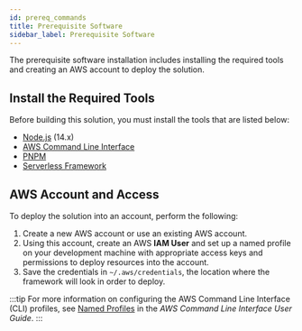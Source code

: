 ```yaml
---
id: prereq_commands
title: Prerequisite Software
sidebar_label: Prerequisite Software
---
```

The prerequisite software installation includes installing the required tools and creating an AWS account to deploy the solution.

## Install the Required Tools
Before building this solution, you must install the tools that are listed below:

* [Node.js](https://nodejs.org/) (14.x) 
* [AWS Command Line Interface](https://aws.amazon.com/cli/)
* [PNPM](https://pnpm.js.org/) 
* [Serverless Framework](http://www.serverless.com)


## AWS Account and Access
To deploy the solution into an account, perform the following:

1. Create a new AWS account or use an existing AWS account. 
2. Using this account, create an AWS **IAM User** and set up a named profile on your development machine with appropriate access keys and permissions to deploy resources into the account. 
3. Save the credentials in `~/.aws/credentials`, the location where the framework will look in order to deploy.
 
:::tip
For more information on configuring the AWS Command Line Interface (CLI) profiles, see [Named Profiles](https://docs.aws.amazon.com/cli/latest/userguide/cli-configure-profiles.html) in the _AWS Command Line Interface User Guide_.
:::
